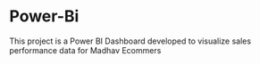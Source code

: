 # Power-Bi
This project is a Power BI Dashboard developed to visualize sales performance data for Madhav Ecommers
